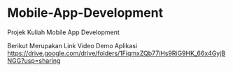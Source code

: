# Mobile-App-Development
Projek Kuliah Mobile App Development

Berikut Merupakan Link Video Demo Aplikasi 
https://drive.google.com/drive/folders/1FiqmxZQb77iHs9RiG9HK_66x4GyjBNGG?usp=sharing

